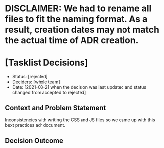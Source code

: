 # DISCLAIMER: We had to rename all files to fit the naming format. As a result, creation dates may not match the actual time of ADR creation.
# [Tasklist Decisions]

* Status: [rejected]
* Deciders: [whole team] 
* Date: [2021-03-21 when the decision was last updated and status changed from accepted to rejected]

## Context and Problem Statement
Inconsistencies with writing the CSS and JS files so we came up with this bext practices adr document.

## Decision Outcome
